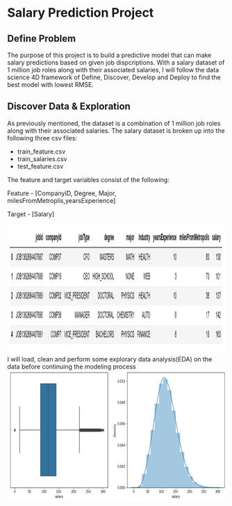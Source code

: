 # Salary Prediction Project 

## Define Problem
The purpose of this project is to build a predictive model that can make salary predictions based on given job dispcriptions. With a salary dataset of 1 million job roles along with their associated salaries, I will follow the data science 4D framework of Define, Discover, Develop and Deploy to find the best model with lowest RMSE. 

## Discover Data & Exploration
As previously mentioned, the dataset is a combination of 1 million job roles along with their associated salaries. The salary dataset is broken up into the following three csv files:
- train_feature.csv
- train_salaries.csv
- test_feature.csv

The feature and target variables consist of the following:

Feature - [CompanyID, Degree, Major, milesFromMetroplis,yearsExperience]

Target - [Salary]

<img src="images/salary_dataset.png" width = 600, height =300>
I will load, clean and perform some explorary data analysis(EDA) on the data before continuing the modeling process
<img src="images/target_salary.png" width = 600, height =300>
